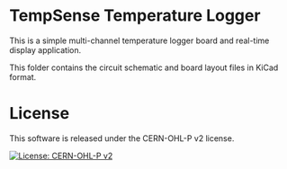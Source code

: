 # TempSense Temperature Logger

This is a simple multi-channel temperature logger board and real-time display application.

This folder contains the circuit schematic and board layout files in KiCad format.

# License

This software is released under the CERN-OHL-P v2 license.

[![License: CERN-OHL-P v2](https://img.shields.io/badge/License-CERN--OHL--P_v2-GREEN.svg)](https://opensource.org/CERN-OHL-P)